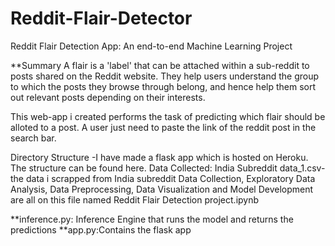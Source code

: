 # Reddit-Flair-Detector
Reddit Flair Detection App: An end-to-end Machine Learning Project

**Summary
A flair is a 'label' that can be attached within a sub-reddit to posts shared on the Reddit website. They help users understand the group to which the posts they browse through belong, and hence help them sort out relevant posts depending on their interests.

This web-app i created performs the task of predicting which flair should be alloted to a post. A user just need to paste the link of the reddit post in the search bar. 

Directory Structure
-I have made a flask app which is hosted on Heroku. The structure can be found here.
Data Collected: India Subreddit data_1.csv-the data i scrapped from India subreddit
Data Collection, Exploratory Data Analysis, Data Preprocessing, Data Visualization and Model Development are all on this file named Reddit Flair Detection project.ipynb

**inference.py: Inference Engine that runs the model and returns the predictions
**app.py:Contains the flask app
